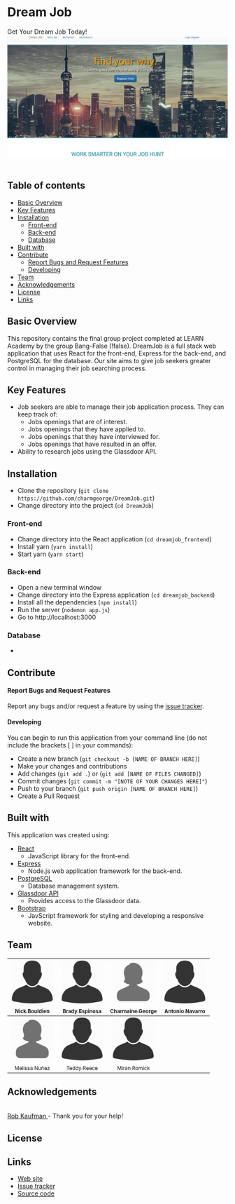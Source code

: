 Dream Job
======================

Get Your Dream Job Today!
[<img src="dreamjob_frontend\public\dreamjob_snapshot.JPG"/><br />](https://bangfalse.herokuapp.com/)<br />

## Table of contents
- [Basic Overview](#basic-overview)
- [Key Features](#key-features)
- [Installation](#installation)
    - [Front-end](#front-end)    
    - [Back-end](#back-end)
    - [Database](#database)
- [Built with ](#built-with)
- [Contribute ](#contribute)
    - [Report Bugs and Request Features](#report-bugs-and-request-features)
    - [Developing](#developing)
- [Team ](#team)
- [Acknowledgements ](#acknowledgements)
- [License](#license)
- [Links](#links)

## Basic Overview
This repository contains the final group project completed at LEARN Academy by the group Bang-False (!false). DreamJob is a full stack web application that uses React for the front-end, Express for the back-end, and PostgreSQL for the database. Our site aims to give job seekers greater control in managing their job searching process.

## Key Features

* Job seekers are able to manage their job application process. They can keep track of:
  - Jobs openings that are of interest.
  - Jobs openings that they have applied to.
  - Jobs openings that they have interviewed for.
  - Jobs openings that have resulted in an offer.
* Ability to research jobs using the Glassdoor API.
<!-- * Job Pipeline --how to explain what this does? -->

## Installation
<!-- Do we need to npm install in the frontend too?? -->

- Clone the repository (`git clone https://github.com/charmgeorge/DreamJob.git`)
- Change directory into the project (`cd DreamJob`)
### Front-end
- Change directory into the React application (`cd dreamjob_frontend`)
- Install yarn (`yarn install`)
- Start yarn (`yarn start`)
### Back-end
- Open a new terminal window
- Change directory into the Express application (`cd dreamjob_backend`)
- Install all the dependencies (`npm install`)
- Run the server (`nodemon app.js`)
- Go to http://localhost:3000
### Database
-

## Contribute

#### Report Bugs and Request Features

Report any bugs and/or request a feature by using the [issue tracker](https://github.com/charmgeorge/dreamjob/issues).

#### Developing
You can begin to run this application from your command line (do not include the  brackets [ ] in your commands):
- Create a new branch (`git checkout -b [NAME OF BRANCH HERE]`)
- Make your changes and contributions
- Add changes (`git add .`) or (`git add [NAME OF FILES CHANGED]`)
- Commit changes (`git commit -m "[NOTE OF YOUR CHANGES HERE]"`)
- Push to your branch (`git push origin [NAME OF BRANCH HERE]`)
- Create a Pull Request

## Built with
This application was created using:
* [React](https://facebook.github.io/react/y)
  - JavaScript library for the front-end.
* [Express](https://expressjs.com/)
  - Node.js web application framework for the back-end.
* [PostgreSQL](https://www.postgresql.org/)
  - Database management system.
* [Glassdoor API](https://www.glassdoor.com/developer/index.htm)
  - Provides access to the Glassdoor data. 
* [Bootstrap](http://getbootstrap.com/)
  - JavScript framework for styling and developing a responsive website.

## Team
<!-- !False TEAM -LIST:START  -->
| [<img src="dreamjob_frontend\public\placeholder_male.png" width="100px;"/><br /><sub>Nick Bouldien</sub>](https://github.com/nickbouldien)<br /> | [<img src="dreamjob_frontend\public\placeholder_male.png" width="100px;"/><br /><sub>Brady Espinosa</sub>](https://github.com/brady-espinosa)<br /> | [<img src="dreamjob_frontend\public\placeholder_female.png" width="100px;"/><br /><sub>Charmaine George</sub>](https://github.com/charmgeorge)<br /> | [<img src="dreamjob_frontend\public\placeholder_male.png" width="100px;"/><br /><sub>Antonio Navarro</sub>](https://github.com/aln4e)<br />
| :---: | :---: | :---: | :---: |
| [<img src="dreamjob_frontend\public\placeholder_female.png" width="100px;"/><br /><sub> Melissa Nuñez </sub>](https://github.com/DataIsMeta)<br /> | [<img src="dreamjob_frontend\public\placeholder_male.png" width="100px;"/><br /><sub>Teddy Reece</sub>](https://github.com/TeddyReece)<br /> | [<img src="dreamjob_frontend\public\placeholder_male.png" width="100px;"/><br /><sub>Miran Romick</sub>](https://github.com/miranromick)<br />
<!-- !FALSE TEAM-LIST:END -->

## Acknowledgements
[<br />Rob Kaufman ](https://github.com/orangewolf)- Thank you for your help!</br>

## License

## Links

* [Web site](https://bangfalse.herokuapp.com/)
* [Issue tracker](https://github.com/charmgeorge/dreamjob/issues)
* [Source code](https://github.com/charmgeorge/DreamJob)
<!-- * [Documentation](#) -->
<!-- * [Forum](#) -->

